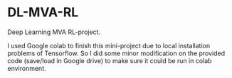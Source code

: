 # DL-MVA-RL
Deep Learning MVA RL-project.

I used Google colab to finish this mini-project due to local installation problems of Tensorflow. So I did some minor modification on the provided code (save/load in Google drive) to make sure it could be run in colab environment.
